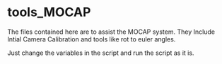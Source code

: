# tools_MOCAP


The files contained here are to assist the MOCAP system. They Include Intial Camera Calibration and tools like rot to euler angles.


Just change the variables in the script and run the script as it is.
